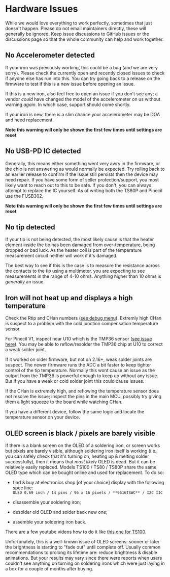 # Hardware Issues

While we would love everything to work perfectly, sometimes that just doesn't happen.
Please do not email maintainers directly, these will generally be ignored.
Keep issue discussions to GitHub issues or the discussions page so that the whole community can help and work together.

## No Accelerometer detected

If your iron was previously working, this could be a bug (and we are very sorry). Please check the currently open and recently closed issues to check if anyone else has run into this. You can try going back to a release on the firmware to test if this is a new issue before opening an issue.

If this is a new iron, also feel free to open an issue if you don't see any; a vendor _could_ have changed the model of the accelerometer on us without warning _again_. In which case, support should come shortly.

If your iron is new, there is a slim chance your accelerometer may be DOA and need replacement.

**Note this warning will only be shown the first few times until settings are reset**

## No USB-PD IC detected

Generally, this means either something went very awry in the firmware, or the chip is not answering as would normally be expected. Try rolling back to an earlier release to confirm if the issue still persists then the device may need repair. If you have some form of seller protection/support, you most likely want to reach out to this to be safe. If you don't, you can always attempt to replace the IC yourself. As of writing both the TS80P and Pinecil use the FUSB302.

**Note this warning will only be shown the first few times until settings are reset**

## No tip detected

If your tip is not being detected, the most likely cause is that the heater element inside the tip has been damaged from over-temperature, being dropped or bad luck. As the heater coil is part of the temperature measurement circuit neither will work if it's damaged.

The best way to see if this is the case is to measure the resistance across the contacts to the tip using a multimeter.
you are expecting to see measurements in the range of 4-10 ohms. Anything higher than 10 ohms is _generally_ an issue.

## Iron will not heat up and displays a high temperature
Check the Rtip and CHan numbers ([see debug menu](https://ralim.github.io/IronOS/DebugMenu/)). Extremly high CHan is suspect to a problem with the cold junction compensation temperature sensor.

For Pinecil V1, inspect near U10 which is the TMP36 sensor ([see issue here](https://github.com/Ralim/IronOS/issues/1234)). You may be able to reflow/resolder the TMP36 chip at U10 to correct a weak solder joint.

If it worked on older firmware, but not on 2.16+, weak solder joints are suspect. The newer firmware runs the ADC a bit faster to keep tighter control of the tip temperature. Normally this wont cause an issue as the output from the TMP36 is powerful enough to keep up without any issue. But if you have a weak or cold solder joint this could cause issues.

If the CHan is extremely high, and reflowing the temperature sensor does not resolve the issue; inspect the pins in the main MCU, possibly try giving them a light squeeze to the board while watching CHan.

If you have a different device, follow the same logic and locate the temperature sensor on your device.

## OLED screen is black / pixels are barely visible

If there is a blank screen on the OLED of a soldering iron, or screen works but pixels are barely visible, although soldering iron itself is working (i.e., you can safely check that it's turning on, heating up & melting solder successfully), then it means that _most likely_ OLED is dead. But it can be relatively easily replaced. Models TS100 / TS80 / TS80P share the same OLED type which can be bought online and used for replacement. To do so:

- find & buy at electronics shop [of your choice] display with the following spec line:  
```OLED 0.69 inch / 14 pins / 96 x 16 pixels / **9616TSWC** / I2C IIC```

- disassemble your soldering iron;
- desolder old OLED and solder back new one;
- assemble your soldering iron back.

There are a few youtube videos how to do it like [this one for TS100](https://www.youtube.com/watch?v=HlWAY0oYPFI).

Unfortunately, this is a well-known issue of OLED screens: sooner or later the brightness is starting to "fade out" until complete off. Usually common recommendations to prolong its lifetime are: reduce brightness & disable animations. But your results may vary since there were reports when users couldn't see anything on turning on soldering irons which were just laying in a box for a couple of months after buying.
